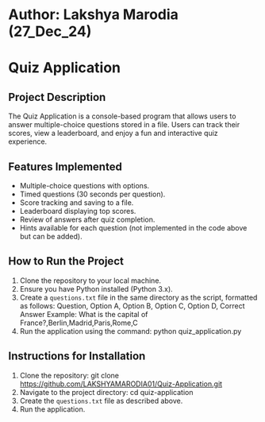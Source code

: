 # Author: Lakshya Marodia (27_Dec_24)
# Quiz Application

## Project Description
The Quiz Application is a console-based program that allows users to answer multiple-choice questions stored in a file. Users can track their scores, view a leaderboard, and enjoy a fun and interactive quiz experience.

## Features Implemented
- Multiple-choice questions with options.
- Timed questions (30 seconds per question).
- Score tracking and saving to a file.
- Leaderboard displaying top scores.
- Review of answers after quiz completion.
- Hints available for each question (not implemented in the code above but can be added).

## How to Run the Project
1. Clone the repository to your local machine.
2. Ensure you have Python installed (Python 3.x).
3. Create a `questions.txt` file in the same directory as the script, formatted as follows:
   Question, Option A, Option B, Option C, Option D, Correct Answer
Example:
What is the capital of France?,Berlin,Madrid,Paris,Rome,C
4. Run the application using the command:
   python quiz_application.py

## Instructions for Installation
1. Clone the repository:
   git clone https://github.com/LAKSHYAMARODIA01/Quiz-Application.git
2. Navigate to the project directory:
   cd quiz-application
3. Create the `questions.txt` file as described above.
4. Run the application.

